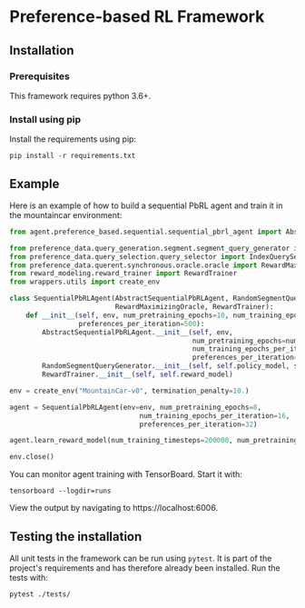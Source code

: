 # Preference-based RL Framework

## Installation

### Prerequisites
This framework requires python 3.6+.

### Install using pip
<a id="install-with-pip"></a>
Install the requirements using pip:
```
pip install -r requirements.txt
```
## Example
Here is an example of how to build a sequential PbRL agent and train it in 
the mountaincar environment:
```python
from agent.preference_based.sequential.sequential_pbrl_agent import AbstractSequentialPbRLAgent

from preference_data.query_generation.segment.segment_query_generator import RandomSegmentQueryGenerator
from preference_data.query_selection.query_selector import IndexQuerySelector
from preference_data.querent.synchronous.oracle.oracle import RewardMaximizingOracle
from reward_modeling.reward_trainer import RewardTrainer
from wrappers.utils import create_env

class SequentialPbRLAgent(AbstractSequentialPbRLAgent, RandomSegmentQueryGenerator, IndexQuerySelector,
                          RewardMaximizingOracle, RewardTrainer):
    def __init__(self, env, num_pretraining_epochs=10, num_training_epochs_per_iteration=10,
                 preferences_per_iteration=500):
        AbstractSequentialPbRLAgent.__init__(self, env,
                                             num_pretraining_epochs=num_pretraining_epochs,
                                             num_training_epochs_per_iteration=num_training_epochs_per_iteration,
                                             preferences_per_iteration=preferences_per_iteration)
        RandomSegmentQueryGenerator.__init__(self, self.policy_model, segment_sampling_interval=50)
        RewardTrainer.__init__(self, self.reward_model)

env = create_env("MountainCar-v0", termination_penalty=10.)

agent = SequentialPbRLAgent(env=env, num_pretraining_epochs=8,
                                num_training_epochs_per_iteration=16,
                                preferences_per_iteration=32)

agent.learn_reward_model(num_training_timesteps=200000, num_pretraining_preferences=512)

env.close()
```

You can monitor agent training with TensorBoard. Start it with:
```
tensorboard --logdir=runs
```
View the output by navigating to https://localhost:6006.

## Testing the installation
All unit tests in the framework can be run using `pytest`. 
It is part of the project's requirements and has therefore already been installed. 
Run the tests with:
```
pytest ./tests/
```